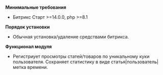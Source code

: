 **Минимальные требования**
- Битрикс Старт >=14.0.0, php >=8.1

**Порядок установки**
- Обычная установка/удаление средствами битрикса.

**Функционал модуля**
- Регистриует просмотры статей/товаров по уникальному куки пользователя. Сохраняет статистику в виде статья|пользователь|метка времени.
